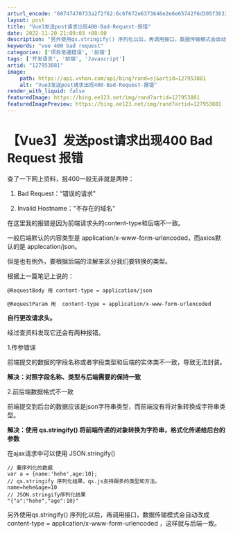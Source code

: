 ```yaml
---
arturl_encode: "68747470733a2f2f62:6c6f672e6373646e2e6e65742f6d305f36323831313035312f:61727469636c652f64657461696c732f313237393533383831"
layout: post
title: "Vue3发送post请求出现400-Bad-Request-报错"
date: 2022-11-20 21:09:03 +08:00
description: "另外使用qs.stringify() 序列化以后，再调用接口，数据传输模式会自动改成 content"
keywords: "vue 400 bad request"
categories: ['项目常遇错误', '前端']
tags: ['开发语言', '前端', 'Javascript']
artid: "127953881"
image:
    path: https://api.vvhan.com/api/bing?rand=sj&artid=127953881
    alt: "Vue3发送post请求出现400-Bad-Request-报错"
render_with_liquid: false
featuredImage: https://bing.ee123.net/img/rand?artid=127953881
featuredImagePreview: https://bing.ee123.net/img/rand?artid=127953881
---
```


# 【Vue3】发送post请求出现400 Bad Request 报错

查了一下网上资料，报400一般无非就是两种：

1. Bad Request：“错误的请求"

2. Invalid Hostname："不存在的域名”

在这里我的报错是因为前端请求头的content-type和后端不一致。

一般后端默认的内容类型是 application/x-www-form-urlencoded，而axios默认的是 applecation/json。

但是也有例外，要根据后端的注解来区分我们要转换的类型。

根据上一篇笔记上说的：

```
@RequestBody 用 content-type = application/json 

@RequestParam 用  content-type = application/x-www-form-urlencoded
```

**自行更改请求头。**

经过查资料发现它还会有两种报错。

1.传参错误

前端提交的数据的字段名称或者字段类型和后端的实体类不一致，导致无法封装。

**解决：对照字段名称、类型与后端需要的保持一致**

2.前后端数据格式不一致

前端提交到后台的数据应该是json字符串类型，而前端没有将对象转换成字符串类型。

**解决：使用 qs.stringify() 将前端传递的对象转换为字符串，格式化传递给后台的参数**

在ajax请求中可以使用 JSON.stringify()

```
// 要序列化的数据
var a = {name:'hehe',age:10};
// qs.stringify 序列化结果，qs.js支持跟多的类型和方法。
name=hehe&age=10
// JSON.stringify序列化结果
"{"a":"hehe","age":10}"

```

另外使用qs.stringify() 序列化以后，再调用接口，数据传输模式会自动改成 content-type = application/x-www-form-urlencoded ，这样就与后端一致。